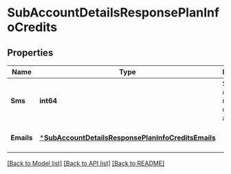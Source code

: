 # SubAccountDetailsResponsePlanInfoCredits

## Properties
Name | Type | Description | Notes
------------ | ------------- | ------------- | -------------
**Sms** | **int64** | SMS credits remaining on the sub-account | [optional] [default to null]
**Emails** | [***SubAccountDetailsResponsePlanInfoCreditsEmails**](subAccountDetailsResponse_planInfo_credits_emails.md) |  | [optional] [default to null]

[[Back to Model list]](../README.md#documentation-for-models) [[Back to API list]](../README.md#documentation-for-api-endpoints) [[Back to README]](../README.md)



